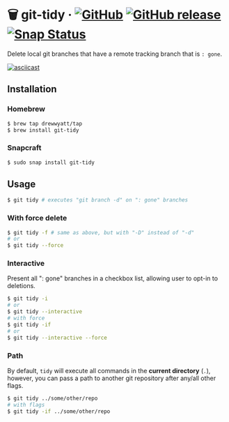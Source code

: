 # 🗑 git-tidy &middot; [![GitHub](https://img.shields.io/github/license/drewwyatt/git-tidy.svg)](https://github.com/drewwyatt/git-tidy/blob/master/LICENSE) [![GitHub release](https://img.shields.io/github/release/drewwyatt/git-tidy.svg)](https://github.com/drewwyatt/git-tidy/releases) [![Snap Status](https://build.snapcraft.io/badge/drewwyatt/git-tidy.svg)](https://build.snapcraft.io/user/drewwyatt/git-tidy)

Delete local git branches that have a remote tracking branch that is `: gone`.

[![asciicast](https://asciinema.org/a/1HgPIGWL1U24nR998vJEvPOHN.svg)](https://asciinema.org/a/1HgPIGWL1U24nR998vJEvPOHN)

## Installation

### Homebrew

```bash
$ brew tap drewwyatt/tap
$ brew install git-tidy
```

### Snapcraft

```bash
$ sudo snap install git-tidy
```

## Usage

```bash
$ git tidy # executes "git branch -d" on ": gone" branches
```

### With force delete

```bash
$ git tidy -f # same as above, but with "-D" instead of "-d"
# or
$ git tidy --force
```

### Interactive

Present all ": gone" branches in a checkbox list, allowing user to opt-in to deletions.

```bash
$ git tidy -i
# or
$ git tidy --interactive
# with force
$ git tidy -if
# or
$ git tidy --interactive --force
```

### Path

By default, `tidy` will execute all commands in the **current directory** (`.`), however, you can pass a path to another git repository after any/all other flags.

```bash
$ git tidy ../some/other/repo
# with flags
$ git tidy -if ../some/other/repo
```
